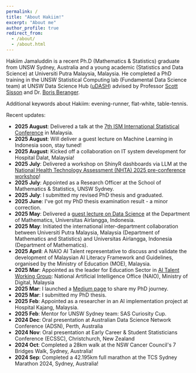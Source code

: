 ```yaml
---
permalink: /
title: "About Hakiim!"
excerpt: "About me"
author_profile: true
redirect_from: 
  - /about/
  - /about.html
---
```


Hakiim Jamaluddin is a recent Ph.D (Mathematics & Statistics) graduate from UNSW Sydney, Australia and a young academic (Statistics and Data Science) at Universiti Putra Malaysia, Malaysia. He completed a PhD training in the UNSW Statistical Computing lab (Fundamental Data Science team) at UNSW Data Science Hub ([uDASH](https://www.science.unsw.edu.au/engagement/data-science-hub)) advised by Professor [Scott Sisson](https://web.maths.unsw.edu.au/~scott/Welcome.html) and Dr. [Boris Beranger](https://www.borisberanger.com).


Additional keywords about Hakiim: evening-runner, flat-white, table-tennis.

Recent updates:
* <b>2025 August</b>: Delivered a talk at the [7th ISM International Statistical Conference](https://www.ukm.my/ism/) in Malaysia. <!-- (https://github.com/HakiimJ/hakiimj.github.io/blob/master/_talks/Hakiim_MathStats_ISM2025_KualaLumpur.pdf) at ISM-VII Conference in Malaysia.-->
* <b>2025 August</b>: Will deliver a guest lecture on Machine Learning in Indonesia soon, stay tuned!
* <b>2025 August</b>: Kicked off a collaboration on IT system development for Hospital Dalat, Malaysia!
* <b>2025 July</b>: Delivered a workshop on ShinyR dashboards via LLM at the [National Health Technology Assessment (NHTA) 2025 pre-conference workshop](https://mymahtas.moh.gov.my/index.php/nhta-conference-2025/preconference-tab-tab)! <!--(the [slides](https://github.com/HakiimJ/hakiimj.github.io/blob/master/_talks/0.%20Hakiim%20-%20MaHTAS_shinyR_workshop_slides.pdf) for participants)! -->
* <b>2025 July</b>: Appointed as a Research Officer at the School of Mathematics & Statistics, UNSW Sydney.
* <b>2025 July</b>: I submitted my revised PhD thesis and graduated.
* <b>2025 June</b>: I've got my PhD thesis examination result - a minor correction.
* <b>2025 May</b>: Delivered a [guest lecture on Data Science](https://www.instagram.com/p/DJ8rfMwPuiy/?utm_source=ig_web_copy_link) at the Department of Mathematics, Universitas Airlangga, Indonesia.
* <b>2025 May</b>: Initiated the international inter-department collaboration between Universiti Putra Malaysia, Malaysia (Department of Mathematics and Statistics) and Universitas Airlangga, Indonesia (Department of Mathematics).
* <b>2025 April</b>: A NAIO AI Talent representative to discuss and validate the development of Malaysian AI Literacy Framework and Guidelines, organised by the Ministry of Education (MOE), Malaysia.
* <b>2025 Mar</b>: Appointed as the leader for Education Sector in [AI Talent Working Group](https://ai.gov.my/media/news-details/14022025_PRESS_RELEASE_NAIO_ENGAGES_STAKEHOLDERS_TO_SHAPE_MALAYSIA%E2%80%99S_AI_LANDSCAPE.pdf): National Artificial Intelligence Office (NAIO), Ministry of Digital, Malaysia
* <b>2025 Mar</b>: I launched a [Medium page](https://hakiimjamaluddin.medium.com/) to share my PhD journey.
* <b>2025 Mar</b>: I submitted my PhD thesis.
* <b>2025 Feb</b>: Appointed as a researcher in an AI implementation project at Hospital Kajang, Malaysia.
* <b>2025 Feb</b>: Mentor for UNSW Sydney team: SAS Curiosity Cup.
* <b>2024 Dec</b>: Oral presentation at Australian Data Science Network Conference (ADSN), Perth, Australia
* <b>2024 Nov</b>: Oral presentation at Early Career & Student Statisticians Conference (ECSSC), Christchurch, New Zealand
* <b>2024 Oct</b>: Completed a 28km walk at the NSW Cancer Council's 7 Bridges Walk, Sydney, Australia!
* <b>2024 Sep</b>: Completed a 42.195km full marathon at the TCS Sydney Marathon 2024, Sydney, Australia!
